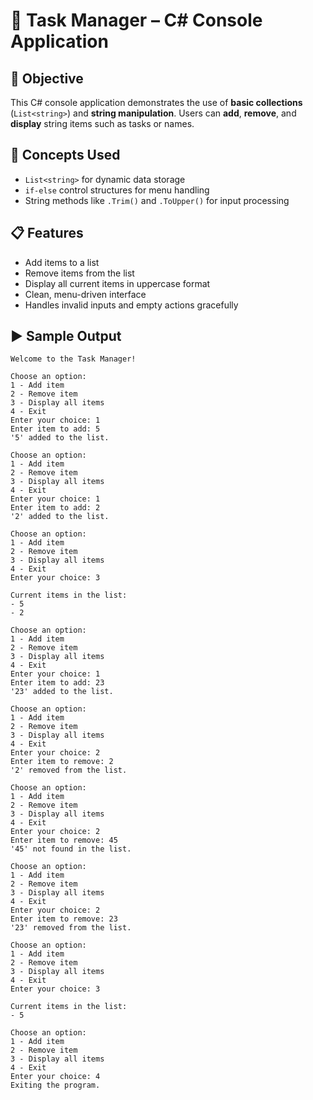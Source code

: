 # 📝 Task Manager – C# Console Application

## 📌 Objective

This C# console application demonstrates the use of **basic collections** (`List<string>`) and **string manipulation**. Users can **add**, **remove**, and **display** string items such as tasks or names.

## 🧠 Concepts Used

- `List<string>` for dynamic data storage
- `if-else` control structures for menu handling
- String methods like `.Trim()` and `.ToUpper()` for input processing

## 📋 Features

- Add items to a list
- Remove items from the list
- Display all current items in uppercase format
- Clean, menu-driven interface
- Handles invalid inputs and empty actions gracefully

## ▶️ Sample Output

```
Welcome to the Task Manager!

Choose an option:
1 - Add item
2 - Remove item
3 - Display all items
4 - Exit
Enter your choice: 1
Enter item to add: 5
'5' added to the list.

Choose an option:
1 - Add item
2 - Remove item
3 - Display all items
4 - Exit
Enter your choice: 1
Enter item to add: 2
'2' added to the list.

Choose an option:
1 - Add item
2 - Remove item
3 - Display all items
4 - Exit
Enter your choice: 3

Current items in the list:
- 5
- 2

Choose an option:
1 - Add item
2 - Remove item
3 - Display all items
4 - Exit
Enter your choice: 1
Enter item to add: 23
'23' added to the list.

Choose an option:
1 - Add item
2 - Remove item
3 - Display all items
4 - Exit
Enter your choice: 2
Enter item to remove: 2 
'2' removed from the list.

Choose an option:
1 - Add item
2 - Remove item
3 - Display all items
4 - Exit
Enter your choice: 2 
Enter item to remove: 45
'45' not found in the list.

Choose an option:
1 - Add item
2 - Remove item
3 - Display all items
4 - Exit
Enter your choice: 2
Enter item to remove: 23
'23' removed from the list.

Choose an option:
1 - Add item
2 - Remove item
3 - Display all items
4 - Exit
Enter your choice: 3

Current items in the list:
- 5

Choose an option:
1 - Add item
2 - Remove item
3 - Display all items
4 - Exit
Enter your choice: 4
Exiting the program.
```

